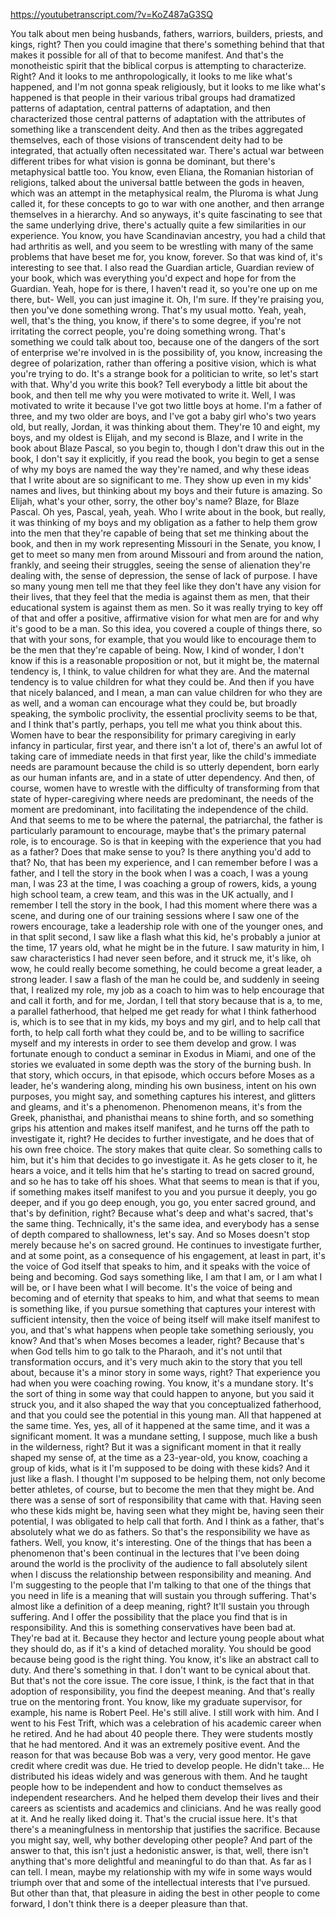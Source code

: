 https://youtubetranscript.com/?v=KoZ487aG3SQ

 You talk about men being husbands, fathers, warriors, builders, priests, and kings, right? Then you could imagine that there's something behind that that makes it possible for all of that to become manifest. And that's the monotheistic spirit that the biblical corpus is attempting to characterize. Right? And it looks to me anthropologically, it looks to me like what's happened, and I'm not gonna speak religiously, but it looks to me like what's happened is that people in their various tribal groups had dramatized patterns of adaptation, central patterns of adaptation, and then characterized those central patterns of adaptation with the attributes of something like a transcendent deity. And then as the tribes aggregated themselves, each of those visions of transcendent deity had to be integrated, that actually often necessitated war. There's actual war between different tribes for what vision is gonna be dominant, but there's metaphysical battle too. You know, even Eliana, the Romanian historian of religions, talked about the universal battle between the gods in heaven, which was an attempt in the metaphysical realm, the Pluroma is what Jung called it, for these concepts to go to war with one another, and then arrange themselves in a hierarchy. And so anyways, it's quite fascinating to see that the same underlying drive, there's actually quite a few similarities in our experience. You know, you have Scandinavian ancestry, you had a child that had arthritis as well, and you seem to be wrestling with many of the same problems that have beset me for, you know, forever. So that was kind of, it's interesting to see that. I also read the Guardian article, Guardian review of your book, which was everything you'd expect and hope for from the Guardian. Yeah, hope for is there, I haven't read it, so you're one up on me there, but- Well, you can just imagine it. Oh, I'm sure. If they're praising you, then you've done something wrong. That's my usual motto. Yeah, yeah, well, that's the thing, you know, if there's to some degree, if you're not irritating the correct people, you're doing something wrong. That's something we could talk about too, because one of the dangers of the sort of enterprise we're involved in is the possibility of, you know, increasing the degree of polarization, rather than offering a positive vision, which is what you're trying to do. It's a strange book for a politician to write, so let's start with that. Why'd you write this book? Tell everybody a little bit about the book, and then tell me why you were motivated to write it. Well, I was motivated to write it because I've got two little boys at home. I'm a father of three, and my two older are boys, and I've got a baby girl who's two years old, but really, Jordan, it was thinking about them. They're 10 and eight, my boys, and my oldest is Elijah, and my second is Blaze, and I write in the book about Blaze Pascal, so you begin to, though I don't draw this out in the book, I don't say it explicitly, if you read the book, you begin to get a sense of why my boys are named the way they're named, and why these ideas that I write about are so significant to me. They show up even in my kids' names and lives, but thinking about my boys and their future is amazing. So Elijah, what's your other, sorry, the other boy's name? Blaze, for Blaze Pascal. Oh yes, Pascal, yeah, yeah. Who I write about in the book, but really, it was thinking of my boys and my obligation as a father to help them grow into the men that they're capable of being that set me thinking about the book, and then in my work representing Missouri in the Senate, you know, I get to meet so many men from around Missouri and from around the nation, frankly, and seeing their struggles, seeing the sense of alienation they're dealing with, the sense of depression, the sense of lack of purpose. I have so many young men tell me that they feel like they don't have any vision for their lives, that they feel that the media is against them as men, that their educational system is against them as men. So it was really trying to key off of that and offer a positive, affirmative vision for what men are for and why it's good to be a man. So this idea, you covered a couple of things there, so that with your sons, for example, that you would like to encourage them to be the men that they're capable of being. Now, I kind of wonder, I don't know if this is a reasonable proposition or not, but it might be, the maternal tendency is, I think, to value children for what they are. And the maternal tendency is to value children for what they could be. And then if you have that nicely balanced, and I mean, a man can value children for who they are as well, and a woman can encourage what they could be, but broadly speaking, the symbolic proclivity, the essential proclivity seems to be that, and I think that's partly, perhaps, you tell me what you think about this. Women have to bear the responsibility for primary caregiving in early infancy in particular, first year, and there isn't a lot of, there's an awful lot of taking care of immediate needs in that first year, like the child's immediate needs are paramount because the child is so utterly dependent, born early as our human infants are, and in a state of utter dependency. And then, of course, women have to wrestle with the difficulty of transforming from that state of hyper-caregiving where needs are predominant, the needs of the moment are predominant, into facilitating the independence of the child. And that seems to me to be where the paternal, the patriarchal, the father is particularly paramount to encourage, maybe that's the primary paternal role, is to encourage. So is that in keeping with the experience that you had as a father? Does that make sense to you? Is there anything you'd add to that? No, that has been my experience, and I can remember before I was a father, and I tell the story in the book when I was a coach, I was a young man, I was 23 at the time, I was coaching a group of rowers, kids, a young high school team, a crew team, and this was in the UK actually, and I remember I tell the story in the book, I had this moment where there was a scene, and during one of our training sessions where I saw one of the rowers encourage, take a leadership role with one of the younger ones, and in that split second, I saw like a flash what this kid, he's probably a junior at the time, 17 years old, what he might be in the future. I saw maturity in him, I saw characteristics I had never seen before, and it struck me, it's like, oh wow, he could really become something, he could become a great leader, a strong leader. I saw a flash of the man he could be, and suddenly in seeing that, I realized my role, my job as a coach to him was to help encourage that and call it forth, and for me, Jordan, I tell that story because that is a, to me, a parallel fatherhood, that helped me get ready for what I think fatherhood is, which is to see that in my kids, my boys and my girl, and to help call that forth, to help call forth what they could be, and to be willing to sacrifice myself and my interests in order to see them develop and grow. I was fortunate enough to conduct a seminar in Exodus in Miami, and one of the stories we evaluated in some depth was the story of the burning bush. In that story, which occurs, in that episode, which occurs before Moses as a leader, he's wandering along, minding his own business, intent on his own purposes, you might say, and something captures his interest, and glitters and gleams, and it's a phenomenon. Phenomenon means, it's from the Greek, phanisthai, and phanisthai means to shine forth, and so something grips his attention and makes itself manifest, and he turns off the path to investigate it, right? He decides to further investigate, and he does that of his own free choice. The story makes that quite clear. So something calls to him, but it's him that decides to go investigate it. As he gets closer to it, he hears a voice, and it tells him that he's starting to tread on sacred ground, and so he has to take off his shoes. What that seems to mean is that if you, if something makes itself manifest to you and you pursue it deeply, you go deeper, and if you go deep enough, you go, you enter sacred ground, and that's by definition, right? Because what's deep and what's sacred, that's the same thing. Technically, it's the same idea, and everybody has a sense of depth compared to shallowness, let's say. And so Moses doesn't stop merely because he's on sacred ground. He continues to investigate further, and at some point, as a consequence of his engagement, at least in part, it's the voice of God itself that speaks to him, and it speaks with the voice of being and becoming. God says something like, I am that I am, or I am what I will be, or I have been what I will become. It's the voice of being and becoming and of eternity that speaks to him, and what that seems to mean is something like, if you pursue something that captures your interest with sufficient intensity, then the voice of being itself will make itself manifest to you, and that's what happens when people take something seriously, you know? And that's when Moses becomes a leader, right? Because that's when God tells him to go talk to the Pharaoh, and it's not until that transformation occurs, and it's very much akin to the story that you tell about, because it's a minor story in some ways, right? That experience you had when you were coaching rowing. You know, it's a mundane story. It's the sort of thing in some way that could happen to anyone, but you said it struck you, and it also shaped the way that you conceptualized fatherhood, and that you could see the potential in this young man. All that happened at the same time. Yes, yes, all of it happened at the same time, and it was a significant moment. It was a mundane setting, I suppose, much like a bush in the wilderness, right? But it was a significant moment in that it really shaped my sense of, at the time as a 23-year-old, you know, coaching a group of kids, what is it I'm supposed to be doing with these kids? And it just like a flash. I thought I'm supposed to be helping them, not only become better athletes, of course, but to become the men that they might be. And there was a sense of sort of responsibility that came with that. Having seen who these kids might be, having seen what they might be, having seen their potential, I was obligated to help call that forth. And I think as a father, that's absolutely what we do as fathers. So that's the responsibility we have as fathers. Well, you know, it's interesting. One of the things that has been a phenomenon that's been continual in the lectures that I've been doing around the world is the proclivity of the audience to fall absolutely silent when I discuss the relationship between responsibility and meaning. And I'm suggesting to the people that I'm talking to that one of the things that you need in life is a meaning that will sustain you through suffering. That's almost like a definition of a deep meaning, right? It'll sustain you through suffering. And I offer the possibility that the place you find that is in responsibility. And this is something conservatives have been bad at. They're bad at it. Because they hector and lecture young people about what they should do, as if it's a kind of detached morality. You should be good because being good is the right thing. You know, it's like an abstract call to duty. And there's something in that. I don't want to be cynical about that. But that's not the core issue. The core issue, I think, is the fact that in that adoption of responsibility, you find the deepest meaning. And that's really true on the mentoring front. You know, like my graduate supervisor, for example, his name is Robert Peel. He's still alive. I still work with him. And I went to his Fest Trift, which was a celebration of his academic career when he retired. And he had about 40 people there. They were students mostly that he had mentored. And it was an extremely positive event. And the reason for that was because Bob was a very, very good mentor. He gave credit where credit was due. He tried to develop people. He didn't take... He distributed his ideas widely and was generous with them. And he taught people how to be independent and how to conduct themselves as independent researchers. And he helped them develop their lives and their careers as scientists and academics and clinicians. And he was really good at it. And he really liked doing it. That's the crucial issue here. It's that there's a meaningfulness in mentorship that justifies the sacrifice. Because you might say, well, why bother developing other people? And part of the answer to that, this isn't just a hedonistic answer, is that, well, there isn't anything that's more delightful and meaningful to do than that. As far as I can tell. I mean, maybe my relationship with my wife in some ways would triumph over that and some of the intellectual interests that I've pursued. But other than that, that pleasure in aiding the best in other people to come forward, I don't think there is a deeper pleasure than that.